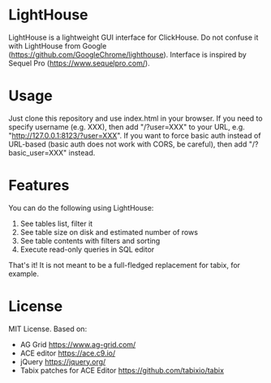 # LightHouse
LightHouse is a lightweight GUI interface for ClickHouse. 
Do not confuse it with LightHouse from Google (https://github.com/GoogleChrome/lighthouse). 
Interface is inspired by Sequel Pro (https://www.sequelpro.com/).

# Usage
Just clone this repository and use index.html in your browser.
If you need to specify username (e.g. XXX), then add "/?user=XXX" to your URL, e.g. "http://127.0.0.1:8123/?user=XXX".
If you want to force basic auth instead of URL-based (basic auth does not work with CORS, be careful), then add "/?basic_user=XXX" instead.

# Features
You can do the following using LightHouse:

1. See tables list, filter it
2. See table size on disk and estimated number of rows
3. See table contents with filters and sorting
4. Execute read-only queries in SQL editor

That's it! It is not meant to be a full-fledged replacement for tabix, for example.

# License

MIT License.
Based on:

- AG Grid https://www.ag-grid.com/
- ACE editor https://ace.c9.io/
- jQuery https://jquery.org/
- Tabix patches for ACE Editor https://github.com/tabixio/tabix
